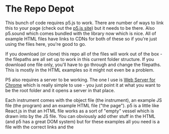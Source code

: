 # The Repo Depot

This bunch of code requires p5.js to work.  There are number of ways to link this to your page (check out the [p5.js site](https://p5js.org/get-started/)) but it needs to be there. Also p5.sound which comes bundled with the library now which is nice.  All of example HTML files have links to CDNs for both of these so if you're just using the files here, you're good to go.

If you download (or clone) this repo all of the files will work out of the box - the filepaths are all set up to work in this current folder structure.  If you download one file only, you'll have to go through and change the filepaths.  This is mostly in the HTML examples so it might not even be a problem.

P5 also requires a server to be working.  The one I use is [Web Server for Chrome](https://chrome.google.com/webstore/detail/web-server-for-chrome/ofhbbkphhbklhfoeikjpcbhemlocgigb?hl=en) which is really simple to use - you just point it at what you want to be the root folder and it opens a server in that place.

Each instrument comes with the object file (the instrument), an example JS file (the program) and an example HTML file ("the page").  p5 is a little like React.js in that an HTML file works as a sort of "empty" vessel which is drawn into by the JS file.  You can obviously add other stuff in the HTML (and p5 has a great DOM system) but for these examples all you need is a file with the correct <head> links and the <script> which points to the example JS file.  This latter does all of the work and renders into the browser window. Neat.

Each instrument is a so-called "object".  This is an external file which you reference in your JS code.  The "name" of the object is the wrapper function in the object file.  For example, the glitchy sampler object is wrapped in a function called "fracture" so that is the name you reference in your code.  It is instantiated with "new" and, in some instances, can be supplied with arguments for initial setup:
```
let zillophone = new lifeform("carbon-based","silicon-based");
zillophone.bringLove();
zillophone.breakItsLegs();
```
in this case we have an object called lifeform, for some reason, with a method bringLove().  Each instrument comes with all of the methods I ended up using for my project but it is really easy to add some more into the object code:
```
this.dentalPlan = function() {
      return ("lisa needs braces")
};
```
if you plan to just drop these instruments into your site then you're in luck!  They will all work out of the box if linked in the <head> section of your page.  Some instruments that are sample-based will require an array of strings representing filepaths for soundfiles - these are all labelled.  Have fun making mint tunes.
